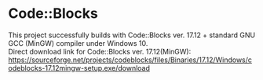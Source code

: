 # Code::Blocks
This project successfully builds with Code::Blocks ver. 17.12 + standard GNU GCC (MinGW) compiler under Windows 10.</br>
Direct download link for Code::Blocks ver. 17.12(MinGW):</br>
<https://sourceforge.net/projects/codeblocks/files/Binaries/17.12/Windows/codeblocks-17.12mingw-setup.exe/download>
